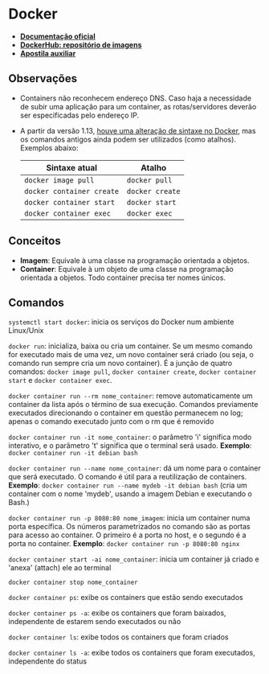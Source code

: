 # Docker

- **[Documentação oficial](https://docs.docker.com/engine/reference/run/)**
- **[DockerHub: repositório de imagens](https://hub.docker.com/)**
- **[Apostila auxiliar](http://files.cod3r.com.br/apostila-docker.pdf)**

## Observações

- Containers não reconhecem endereço DNS. Caso haja a necessidade de subir uma aplicação para um container, as rotas/servidores deverão ser especificadas pelo endereço IP.

- A partir da versão 1.13, [houve uma alteração de sintaxe no Docker](https://blog.docker.com/2017/01/whats-new-in-docker-1-13/#h.yuluxi90h1om), mas os comandos antigos ainda podem ser utilizados (como atalhos). Exemplos abaixo:

    | Sintaxe atual | Atalho |
    | ------------ | ------------ |
    | `docker image pull`  | `docker pull`  |
    | `docker container create`  | `docker create`  |
    | `docker container start`  | `docker start`  |
    | `docker container exec`  | `docker exec`  |

## Conceitos

- **Imagem**: Equivale à uma classe na programação orientada a objetos.
- **Container**: Equivale à um objeto de uma classe na programação orientada a objetos. Todo container precisa ter nomes únicos.

## Comandos

`systemctl start docker`: inicia os serviços do Docker num ambiente Linux/Unix

`docker run`: inicializa, baixa ou cria um container. Se um mesmo comando for executado mais de uma vez, um novo container será criado (ou seja, o comando run sempre cria um novo container). É a junção de quatro comandos: `docker image pull`, `docker container create`, `docker container start` e `docker container exec`.

`docker container run --rm nome_container`: remove automaticamente um container da lista após o término de sua execução. Comandos previamente executados direcionando o container em questão permanecem no log; apenas o comando executado junto com o rm que é removido

`docker container run -it nome_container`: o parâmetro 'i' significa modo interativo, e o parâmetro 't' significa que o terminal será usado.
**Exemplo**: `docker container run -it debian bash`

`docker container run --name nome_container`: dá um nome para o container que será executado. O comando é útil para a reutilização de containers.
**Exemplo**: `docker container run --name mydeb -it debian bash` (cria um container com o nome 'mydeb', usando a imagem Debian e executando o Bash.)

`docker container run -p 8080:80 nome_imagem`: inicia um container numa porta específica. Os números parametrizados no comando são as portas para acesso ao container. O primeiro é a porta no host, e o segundo é a porta no container. **Exemplo**: `docker container run -p 8080:80 nginx`

`docker container start -ai nome_container`: inicia um container já criado e 'anexa' (attach) ele ao terminal

`docker container stop nome_container`

`docker container ps`: exibe os containers que estão sendo executados

`docker container ps -a`: exibe os containers que foram baixados, independente de estarem sendo executados ou não

`docker container ls`: exibe todos os containers que foram criados

`docker container ls -a`: exibe todos os containers que foram executados, independente do status
